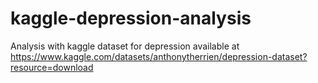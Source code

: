 # kaggle-depression-analysis
Analysis with kaggle dataset for depression available at https://www.kaggle.com/datasets/anthonytherrien/depression-dataset?resource=download 
